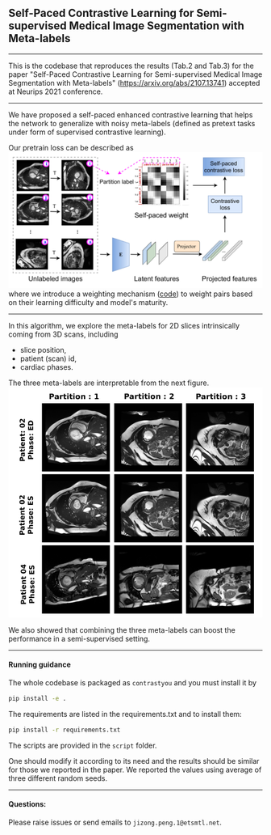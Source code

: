 ## Self-Paced Contrastive Learning for Semi-supervised Medical Image Segmentation with Meta-labels

---------

This is the codebase that reproduces the results (Tab.2 and Tab.3) for the paper "Self-Paced Contrastive Learning for
Semi-supervised Medical Image Segmentation with Meta-labels" (https://arxiv.org/abs/2107.13741)
accepted at Neurips 2021 conference.

------------

We have proposed a self-paced enhanced contrastive learning that helps the network to generalize with noisy meta-labels
(defined as pretext tasks under form of supervised contrastive learning).

Our pretrain loss can be described as![self-paced-figure](docs/self-paced.png)
where we introduce a weighting mechanism ([code](contrastyou/losses/contrast_loss3.py)) to weight pairs based on their
learning difficulty and model's maturity.

-----------------

In this algorithm, we explore the meta-labels for 2D slices intrinsically coming from 3D scans, including

* slice position,
* patient (scan) id,
* cardiac phases.

The three meta-labels are interpretable from the next figure.
![meta](docs/metas.png)

We also showed that combining the three meta-labels can boost the performance in a semi-supervised setting.

-----

#### Running guidance

The whole codebase is packaged as `contrastyou` and you must install it by

```bash
pip install -e .
```

The requirements are listed in the requirements.txt and to install them:

```bash
pip install -r requirements.txt
```

The scripts are provided in the `script` folder.

One should modify it according to its need and the results should be similar for those we reported in the paper.
We reported the values using average of three different random seeds.

--------

#### Questions:

Please raise issues or send emails to `jizong.peng.1@etsmtl.net`.





